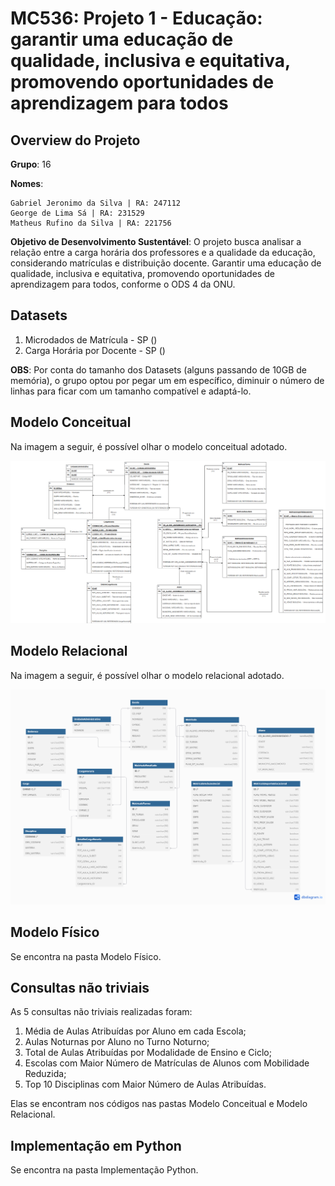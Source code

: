# **MC536: Projeto 1 - Educação: garantir uma educação de qualidade, inclusiva e equitativa, promovendo oportunidades de aprendizagem para todos**


## **Overview do Projeto**

**Grupo**: 16

**Nomes**:
   
    Gabriel Jeronimo da Silva | RA: 247112 
    George de Lima Sá | RA: 231529 
    Matheus Rufino da Silva | RA: 221756

**Objetivo de Desenvolvimento Sustentável**: O projeto busca analisar a relação entre a carga horária dos professores e a qualidade da educação, considerando matrículas e distribuição docente. Garantir uma educação de qualidade, inclusiva e equitativa, promovendo oportunidades de aprendizagem para todos, conforme o ODS 4 da ONU.

## **Datasets**

1. Microdados de Matrícula - SP ()
2. Carga Horária por Docente - SP ()
   
**OBS**: Por conta do tamanho dos Datasets (alguns passando de 10GB de memória), o grupo optou por pegar um em específico, diminuir o número de linhas para ficar com um tamanho compatível e adaptá-lo. 


## **Modelo Conceitual**
Na imagem a seguir, é possível olhar o modelo conceitual adotado.

![Modelo Conceitual](modelo-conceitual/modelo-conceitual.png)

## **Modelo Relacional**
Na imagem a seguir, é possível olhar o modelo relacional adotado.

![Modelo Relacional](modelo-relacional/Modelo_Relacional_imagem.png)

## **Modelo Físico**
Se encontra na pasta Modelo Físico.

## **Consultas não triviais**
As 5 consultas não triviais realizadas foram:
1. Média de Aulas Atribuídas por Aluno em cada Escola;
2. Aulas Noturnas por Aluno no Turno Noturno;
3. Total de Aulas Atribuídas por Modalidade de Ensino e Ciclo;
4. Escolas com Maior Número de Matrículas de Alunos com Mobilidade Reduzida;
5. Top 10 Disciplinas com Maior Número de Aulas Atribuídas.

Elas se encontram nos códigos nas pastas Modelo Conceitual e Modelo Relacional.

## **Implementação em Python**
Se encontra na pasta Implementação Python.
